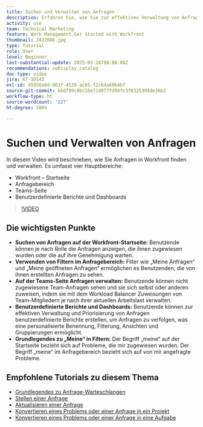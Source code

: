 ```yaml
---
title: Suchen und Verwalten von Anfragen
description: Erfahren Sie, wie Sie zur effektiven Verwaltung von Anfragen Filter verwenden, Team-Zuweisungen verwalten und benutzerdefinierte Berichte sowie Dashboards erstellen und was „Meine“ in verschiedenen Kontexten bedeutet.
activity: use
team: Technical Marketing
feature: Work Management,Get Started with Workfront
thumbnail: 3422686.jpg
type: Tutorial
role: User
level: Beginner
last-substantial-update: 2025-02-26T00:00:00Z
recommendations: noDisplay,catalog
doc-type: video
jira: KT-10143
exl-id: 45956a0d-d63f-4539-ac65-f2c64a60b4bf
source-git-commit: bbdf99c6bc1be714077fd94fc3f8325394de36b3
workflow-type: ht
source-wordcount: '227'
ht-degree: 100%

---
```


# Suchen und Verwalten von Anfragen

In diesem Video wird beschrieben, wie Sie Anfragen in Workfront finden und verwalten. Es umfasst vier Hauptbereiche:

* Workfront – Startseite
* Anfragebereich
* Teams-Seite
* Benutzerdefinierte Berichte und Dashboards


>[!VIDEO](https://video.tv.adobe.com/v/3441663/?quality=12&learn=on&enablevpops=1&captions=ger)

## Die wichtigsten Punkte

* **Suchen von Anfragen auf der Workfront-Startseite:** Benutzende können je nach Rolle die Anfragen anzeigen, die ihnen zugewiesen wurden oder die auf ihre Genehmigung warten. 
* **Verwenden von Filtern im Anfragebereich:** Filter wie „Meine Anfragen“ und „Meine geöffneten Anfragen“ ermöglichen es Benutzenden, die von ihnen erstellten Anfragen zu sehen. 
* **Auf der Teams-Seite Anfragen verwalten:** Benutzende können nicht zugewiesene Team-Anfragen sehen und sie sich selbst oder anderen zuweisen, indem sie mit dem Workload Balancer Zuweisungen von Team-Mitgliedern je nach ihrer aktuellen Arbeitslast verwalten. 
* **Benutzerdefinierte Berichte und Dashboards:** Benutzende können zur effektiven Verwaltung und Priorisierung von Anfragen benutzerdefinierte Berichte erstellen, um Anfragen zu verfolgen, was eine personalisierte Benennung, Filterung, Ansichten und Gruppierungen ermöglicht. 
* **Grundlegendes zu „Meine“ in Filtern:** Der Begriff „meine“ auf der Startseite bezieht sich auf Probleme, die mir zugewiesen wurden. Der Begriff „meine“ im Anfragebereich bezieht sich auf von mir angefragte Probleme. 


## Empfohlene Tutorials zu diesem Thema

* [Grundlegendes zu Anfrage-Warteschlangen](/help/manage-work/request-queues/understand-request-queues.md)
* [Stellen einer Anfrage](/help/manage-work/issues-requests/make-a-request.md)
* [Aktualisieren einer Anfrage](/help/manage-work/issues-requests/update-a-request.md)
* [Konvertieren eines Problems oder einer Anfrage in ein Projekt](/help/manage-work/issues-requests/create-a-project-from-a-request.md)
* [Konvertieren eines Problems oder einer Anfrage in eine Aufgabe](/help/manage-work/issues-requests/convert-issues-to-other-work-items.md)

